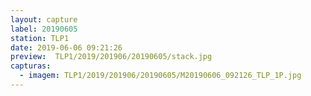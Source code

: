 ```yaml
---
layout: capture
label: 20190605
station: TLP1
date: 2019-06-06 09:21:26
preview:  TLP1/2019/201906/20190605/stack.jpg
capturas:
  - imagem: TLP1/2019/201906/20190605/M20190606_092126_TLP_1P.jpg
---
```


